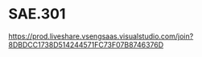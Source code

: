 # SAE.301
https://prod.liveshare.vsengsaas.visualstudio.com/join?8DBDCC1738D514244571FC73F07B8746376D

